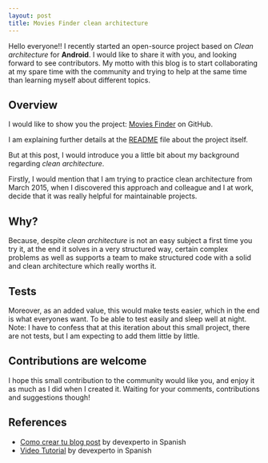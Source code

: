 ```yaml
---
layout: post
title: Movies Finder clean architecture
---
```


Hello everyone!! I recently started an open-source project based on *Clean architecture* for **Android**. I would like to share it with you, and looking forward to see contributors. My motto with this blog is to start collaborating at my spare time with the community and trying to help at the same time than learning myself about different topics.

## Overview
I would like to show you the project:
[Movies Finder](https://github.com/raulh82vlc/Movies-Finder) on GitHub.

I am explaining further details at the [README](https://github.com/raulh82vlc/Movies-Finder/blob/master/README.md) file about the project itself.

But at this post, I would introduce you a little bit about my background regarding *clean architecture*.

Firstly, I would mention that I am trying to practice clean architecture from March 2015, when I discovered this approach and colleague and I at work, decide that it was really helpful for maintainable projects.

## Why?
Because, despite *clean architecture* is not an easy subject a first time you try it, at the end it solves in a very structured way, certain complex problems as well as supports a team to make structured code with a solid and clean architecture which really worths it.

## Tests
Moreover, as an added value, this would make tests easier, which in the end is what everyones want. To be able to test easily and sleep well at night.
Note: I have to confess that at this iteration about this small project, there are not tests, but I am expecting to add them little by little.

## Contributions are welcome
I hope this small contribution to the community would like you, and enjoy it as much as I did when I created it.
Waiting for your comments, contributions and suggestions though!

## References
- [Como crear tu blog post](http://devexperto.com/como-crear-un-blog/) by devexperto in Spanish
- [Video Tutorial](https://youtu.be/lsvRyE5tPQQ?list=PLhhn5jd7McxcGT0Qh3nB_Exat6Pm8HEHq) by devexperto in Spanish


